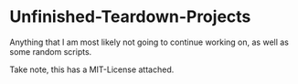 # Unfinished-Teardown-Projects
Anything that I am most likely not going to continue working on, as well as some random scripts.

Take note, this has a MIT-License attached.
